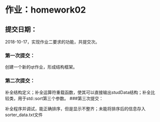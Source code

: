﻿# 作业：homework02
## 提交日期：

2018-10-17，实现作业二要求的功能，共提交次。
### 第一次提交：

创建一个新的qt作业，形成结构框架。
### 第二次提交：

补全结构定义；补全运算符重载函数，使其可以直接输出studData结构；补全比较类，用于std::sort第三个参数。
###第三次提交：

补全程序并调试，能正确排序，但是显示不整齐；未能将排序后的信息存入sorter_data.txt文件
